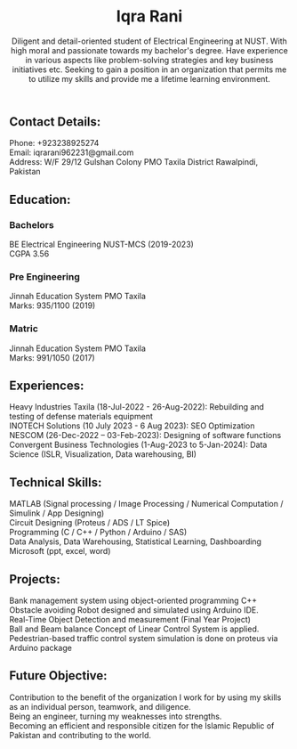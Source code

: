 <html lang="en">
<head>
    <meta charset="UTF-8">
    <meta http-equiv="X-UA-Compatible" content="IE=edge">
    <meta name="viewport" content="width=device-width, initial-scale=1.0">
 <body>
    <header>
        <h1>Iqra Rani</h1>
        <p>Diligent and detail-oriented student of Electrical Engineering at NUST. With high moral and passionate towards my bachelor's degree. Have experience in various aspects like problem-solving strategies and key business initiatives etc. Seeking to gain a position in an organization that permits me to utilize my skills and provide me a lifetime learning environment.</p>
    </header>
 <h2>Contact Details:</h2>
        <p>
            Phone: +923238925274<br>
            Email: iqrarani962231@gmail.com<br>
            Address: W/F 29/12 Gulshan Colony PMO Taxila District Rawalpindi, Pakistan
        </p>
<h2>Education:</h2>
        <h3>Bachelors</h3>
        <p>BE Electrical Engineering NUST-MCS (2019-2023)<br>CGPA 3.56</p>
<h3>Pre Engineering</h3>
        <p>Jinnah Education System PMO Taxila<br>Marks: 935/1100 (2019)</p>
 <h3>Matric</h3>
        <p>Jinnah Education System PMO Taxila<br>Marks: 991/1050 (2017)</p>
<h2>Experiences:</h2>
        <p>
            Heavy Industries Taxila (18-Jul-2022 - 26-Aug-2022): Rebuilding and testing of defense materials equipment<br>
            INOTECH Solutions (10 July 2023 - 6 Aug 2023): SEO Optimization<br>
            NESCOM (26-Dec-2022 – 03-Feb-2023): Designing of software functions<br>
            Convergent Business Technologies (1-Aug-2023 to 5-Jan-2024): Data Science (ISLR, Visualization, Data warehousing, BI)
        </p>
<h2>Technical Skills:</h2>
        <p>
            MATLAB (Signal processing / Image Processing / Numerical Computation / Simulink / App Designing)<br>
            Circuit Designing (Proteus / ADS / LT Spice)<br>
            Programming (C / C++ / Python / Arduino / SAS)<br>
            Data Analysis, Data Warehousing, Statistical Learning, Dashboarding<br>
            Microsoft (ppt, excel, word)
        </p>
  <h2>Projects:</h2>
        <p>
            Bank management system using object-oriented programming C++<br>
            Obstacle avoiding Robot designed and simulated using Arduino IDE.<br>
            Real-Time Object Detection and measurement (Final Year Project)<br>
            Ball and Beam balance Concept of Linear Control System is applied.<br>
            Pedestrian-based traffic control system simulation is done on proteus via Arduino package
        </p>
 <h2>Future Objective:</h2>
        <p>
            Contribution to the benefit of the organization I work for by using my skills as an individual person, teamwork, and diligence.<br>
            Being an engineer, turning my weaknesses into strengths.<br>
            Becoming an efficient and responsible citizen for the Islamic Republic of Pakistan and contributing to the world.
        </p>    
  </body>

</html>   
